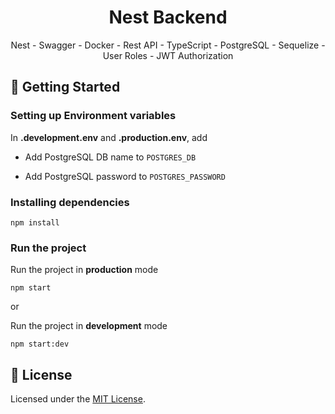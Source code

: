 <h1 align="center">
  Nest Backend
</h1>

<p align="center">
  Nest - Swagger - Docker - Rest API - TypeScript - PostgreSQL - Sequelize - User Roles - JWT Authorization
</p>

## 🚀 Getting Started

### Setting up Environment variables

In **.development.env** and **.production.env**, add

- Add PostgreSQL DB name to `POSTGRES_DB`

- Add PostgreSQL password to `POSTGRES_PASSWORD`

### Installing dependencies

```
npm install
```

### Run the project

Run the project in **production** mode

```
npm start
```

or

Run the project in **development** mode

```
npm start:dev
```

## 📝 License

Licensed under the [MIT License](./LICENSE).
